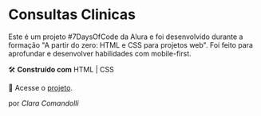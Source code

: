 
# **Consultas Clinicas**
Este é um projeto #7DaysOfCode da Alura e foi desenvolvido durante a formação "A partir do zero: HTML e CSS para projetos web". Foi feito para aprofundar e desenvolver habilidades com mobile-first.

🛠️ **Construído com**
HTML | CSS

🔗 Acesse o [projeto](https://croccodolli.github.io/consultas-clinicas/).

por _Clara Comandolli_
